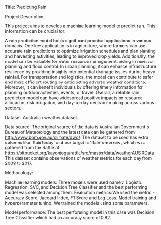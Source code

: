 Title: Predicting Rain

Project Description:

This project aims to develop a machine learning model to predict rain. This information can be crucial for:

A rain prediction model holds significant practical applications in various domains. One key application is in agriculture, where farmers can use accurate rain predictions to optimize irrigation schedules and plan planting and harvesting activities, leading to improved crop yields. Additionally, the model can be valuable for water resource management, aiding in reservoir planning and flood control. In urban planning, it can enhance infrastructure resilience by providing insights into potential drainage issues during heavy rainfall. For transportation and logistics, the model can contribute to safer and more efficient routing by anticipating adverse weather conditions. Moreover, it can benefit individuals by offering timely information for planning outdoor activities, events, or travel. Overall, a reliable rain prediction model can have widespread positive impacts on resource allocation, risk mitigation, and day-to-day decision-making across various sectors.

Dataset: Australian weather dataset.

Data source: The original source of the data is Australian Government's Bureau of Meteorology and the latest data can be gathered from http://www.bom.gov.au/climate/dwo/.
The dataset to be used has extra columns like 'RainToday' and our target is 'RainTomorrow', which was gathered from the Rattle at https://bitbucket.org/kayontoga/rattle/src/master/data/weatherAUS.RData
This dataset contains observations of weather metrics for each day from 2008 to 2017.

Methodology:

Machine learning models: Three models were used namely, Logistic Regression, SVC, and Decision Tree Classifier and the best performing model was selected among them.
Evaluation metrics:We used the metric - Accuracy Score, Jaccard Index, F1 Score and Log Loss.
Model training and hyperparameter tuning: We trained the models using some parameters.

Model performance: The best performing model in this case was Decision Tree Classifier which had an accuracy score of 0.82.
